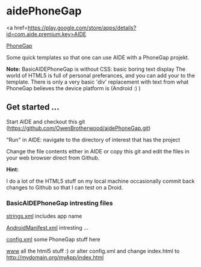 <h1>aidePhoneGap</h1>

<a href=https://play.google.com/store/apps/details?id=com.aide.premium.key>AIDE</a>

<a href=http://phonegap.com>PhoneGap</a>

Some quick templates so that one can use AIDE with a PhoneGap projekt.

<b>Note:</b>
BasicAIDEPhoneGap is without CSS: basic boring text display
The world of HTML5 is full of personal preferances, and you can add your to the template.
There is only a very basic 'div' replacement with text from what PhoneGap believes the device platform is (Android :) )

<h2>Get started ...</h2>

Start AIDE and checkout this git (https://github.com/OwenBrotherwood/aidePhoneGap.git)

"Run" in AIDE: navigate to the directory of interest that has the project

Change the file contents either in AIDE or copy this git and edit the files in your web browser direct from Github.

<b>Hint:</b>

I do a lot of the HTML5 stuff on my local machine occasionally commit back changes to Github so that I can test on a Droid.

<h3>BasicAIDEPhoneGap intresting files</h3>

<a href=BasicAIDEPhoneGap/res/values/strings.xml>strings.xml</a> includes app name

<a href=BasicAIDEPhoneGap/AndroidManifest.xml>AndroidManifest.xml</a> intresting ...

<a href=BasicAIDEPhoneGap/res/xml/config.xml>config.xml</a> some PhoneGap stuff here

<a href=BasicAIDEPhoneGap/assets/www>www</a> all the html5 stuff :) or alter config.xml and change index.html to http://mydomain.org/myApp/index.html
